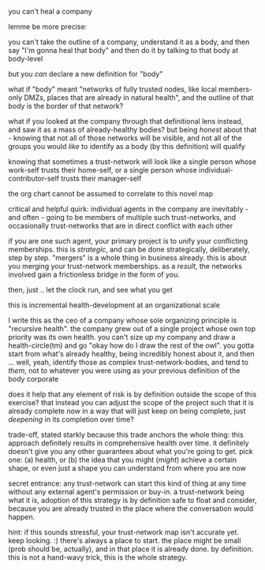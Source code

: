 you can't heal a company

lemme be more precise:

you can't take the outline of a company, understand it as a body, and then say "I'm gonna heal that body" and then do it by talking to that body at body-level

but you *can* declare a new definition for "body"

what if "body" meant "networks of fully trusted nodes, like local members-only DMZs, places that are already in natural health", and the outline of that body is the border of that network?

what if you looked at the company through that definitional lens instead, and saw it as a mass of already-healthy bodies? but being *honest* about that - knowing that not all of those networks will be visible, and not all of the groups you would *like* to identify as a body (by this definition) will qualify

knowing that sometimes a trust-network will look like a single person whose work-self trusts their home-self, or a single person whose individual-contributor-self trusts their manager-self

the org chart cannot be assumed to correlate to this novel map

critical and helpful quirk: individual agents in the company are inevitably - and often - going to be members of multiple such trust-networks, and occasionally trust-networks that are in direct conflict with each other

if you are one such agent, your primary project is to unify your conflicting memberships. this is *strategic*, and can be done strategically, deliberately, step by step. "mergers" is a whole thing in business already. this is about you merging your trust-network memberships. as a *result*, the networks involved gain a frictionless bridge in the form of *you*.

then, just .. let the clock run, and see what you get

this is incremental health-development at an organizational scale

I write this as the ceo of a company whose sole organizing principle is "recursive health". the company grew out of a single project whose own top priority was its own health. you can't size up my company and draw a health-circle(tm) and go "okay how do I draw the rest of the owl". you gotta start from what's already healthy, being incredibly honest about it, and then ... well, yeah, identify those as complex trust-network-bodies, and tend to *them*, not to whatever you were using as your previous definition of the body corporate

does it help that any element of risk is by definition outside the scope of this exercise? that instead you can adjust the scope of the project such that it is already complete *now* in a way that will just keep on being complete, just *deepening* in its completion over time?

trade-off, stated starkly because this trade anchors the whole thing: this approach definitely results in comprehensive health over time. it definitely doesn't give you any other guarantees about what you're going to get. pick one: (a) health, or (b) the idea that you might (*might*) achieve a certain shape, or even just a shape you can understand from where you are now

secret entrance: any trust-network can start this kind of thing at any time without any external agent's permission or buy-in. a trust-network being what it is, adoption of this strategy is by definition safe to float and consider, because you are already trusted in the place where the conversation would happen.

hint: if this sounds stressful, your trust-network map isn't accurate yet. keep looking. :) there's always a place to start. the place might be small (prob should be, actually), and in that place it is already done. by definition. this is not a hand-wavy trick, this is the whole strategy.
